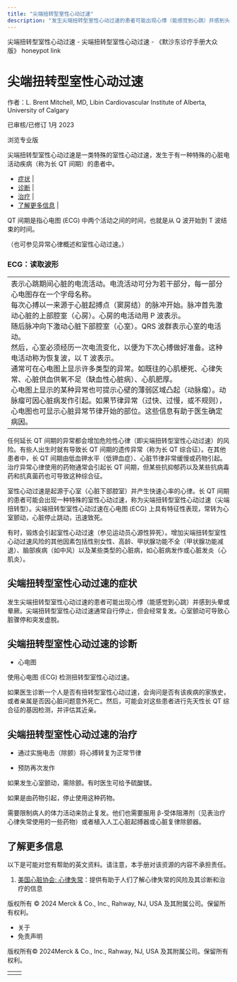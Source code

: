 ```yaml
---
title: "尖端扭转型室性心动过速"
description: "发生尖端扭转型室性心动过速的患者可能出现心悸（能感觉到心跳）并感到头晕或晕厥。尖端扭转型室性心动过速通常自行停止，但会经常复发。心室颤动可导致心脏骤停和突发虚脱。"
---
```


﻿尖端扭转型室性心动过速 \- 尖端扭转型室性心动过速 \- 《默沙东诊疗手册大众版》 honeypot link

# 尖端扭转型室性心动过速

作者：L. Brent Mitchell, MD, Libin Cardiovascular Institute of Alberta, University of
Calgary

已审核/已修订 1月 2023

浏览专业版

尖端扭转型室性心动过速是一类特殊的室性心动过速，发生于有一种特殊的心脏电活动疾病（称为长 QT 间期）的患者中。

- [症状](#症状_v27416202_zh) \|
- [诊断](#诊断_v27416205_zh) \|
- [治疗](#治疗_v27416213_zh) \|
- [了解更多信息](#了解更多信息_v51493818_zh) \|

QT 间期是指心电图 (ECG) 中两个活动之间的时间，也就是从 Q 波开始到 T 波结束的时间。

（也可参见异常心律概述和室性心动过速。）

### ECG：读取波形

|     |
| --- |
|  表示心跳期间心脏的电流活动。电流活动可分为若干部分，每一部分心电图存在一个字母名称。<br>每次心搏以一来源于心脏起搏点（窦房结）的脉冲开始。脉冲首先激动心脏的上部腔室（心房）。心房的电活动用 P 波表示。<br>随后脉冲向下激动心脏下部腔室（心室）。QRS 波群表示心室的电活动。<br>然后，心室必须经历一次电流变化，以便为下次心搏做好准备。这种电活动称为恢复波，以 T 波表示。<br>通常可在心电图上显示许多类型的异常。如既往的心肌梗死、心律失常、心脏供血供氧不足（缺血性心脏病）、心肌肥厚。<br>心电图上显示的某种异常也可提示心壁的薄弱区域凸起（动脉瘤）。动脉瘤可因心脏病发作引起。如果节律异常（过快、过慢，或不规则），心电图也可显示心脏异常节律开始的部位。这些信息有助于医生确定病因。 |

任何延长 QT 间期的异常都会增加危险性心律（即尖端扭转型室性心动过速）的风险。有些人出生时就有导致长 QT 间期的遗传异常（称为长 QT 综合征）。在其他患者中，长 QT 间期由低血钾水平（低钾血症）、心脏节律非常缓慢或药物引起。治疗异常心律使用的药物通常会引起长 QT 间期，但某些抗抑郁药以及某些抗病毒药和抗真菌药也可导致这种综合征。

室性心动过速是起源于心室（心脏下部腔室）并产生快速心率的心律。长 QT 间期的患者可能会出现一种特殊的室性心动过速，称为尖端扭转型室性心动过速（尖端扭转型）。尖端扭转型室性心动过速在心电图 (ECG) 上具有特征性表现，常转为心室颤动，心脏停止跳动，迅速致死。

有时，锻炼会引起室性心动过速（参见运动员心源性猝死）。增加尖端扭转型室性心动过速风险的其他因素包括性别女性、高龄、甲状腺功能不全（甲状腺功能减退）、脑部疾病（如中风）以及某些类型的心脏病，如心脏病发作或心脏发炎（心肌炎）。

## 尖端扭转型室性心动过速的症状

发生尖端扭转型室性心动过速的患者可能出现心悸（能感觉到心跳）并感到头晕或晕厥。尖端扭转型室性心动过速通常自行停止，但会经常复发。心室颤动可导致心脏骤停和突发虚脱。

## 尖端扭转型室性心动过速的诊断

- 心电图


使用心电图 (ECG) 检测扭转型室性心动过速。

如果医生诊断一个人是否有扭转型室性心动过速，会询问是否有该疾病的家族史，或者亲属是否因心脏问题意外死亡。然后，可能会对这些患者进行先天性长 QT 综合征的基因检测，并评估其近亲。

## 尖端扭转型室性心动过速的治疗

- 通过实施电击（除颤）将心搏转复为正常节律

- 预防再次发作


如果发生心室颤动，需除颤。有时医生可给予硫酸镁。

如果是由药物引起，停止使用这种药物。

需要限制病人的体力活动来防止复发。他们也需要服用 β-受体阻滞剂（见表治疗心律失常使用的一些药物）或者植入人工心脏起搏器或心脏复律除颤器。

## 了解更多信息

以下是可能对您有帮助的英文资料。请注意，本手册对该资源的内容不承担责任。

1. [美国心脏协会: 心律失常](https://www.heart.org/en/health-topics/arrhythmia)：提供有助于人们了解心律失常的风险及其诊断和治疗的信息




版权所有 © 2024
Merck & Co., Inc., Rahway, NJ, USA 及其附属公司。保留所有权利。

- 关于
- 免责声明

版权所有© 2024Merck & Co., Inc., Rahway, NJ, USA 及其附属公司。保留所有权利。

|     |     |
| --- | --- |
|  |  |